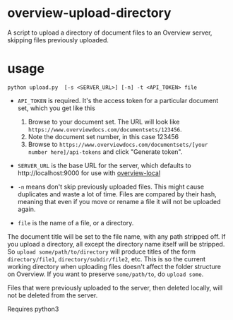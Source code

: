 # overview-upload-directory
A script to upload a directory of document files to an Overview server, skipping files previously uploaded.

# usage
`python upload.py  [-s <SERVER_URL>] [-n] -t <API_TOKEN> file`

* `API_TOKEN` is required. It's the access token for a particular document set, which you get like this

   1. Browse to your document set. The URL will look like `https://www.overviewdocs.com/documentsets/123456`.
   2. Note the document set number, in this case 123456
   3. Browse to `https://www.overviewdocs.com/documentsets/[your number here]/api-tokens` and click "Generate token".

* `SERVER_URL` is the base URL for the server, which defaults to http://localhost:9000 for use with [overview-local](https://github.com/overview/overview-local)

* `-n` means don't skip previously uploaded files. This might cause duplicates and waste a lot of time. Files are compared by their hash, meaning that even if you move or rename a file it will not be uploaded again.

* `file` is the name of a file, or a directory. 

The document title will be set to the file name, with any path stripped off. If you upload a directory, all except the directory name itself will be stripped. So `upload some/path/to/directory` will produce titles of the form `directory/file1`, `directory/subdir/file2`, etc. This is so the current working directory when uploading files doesn't affect the folder structure on Overview. If you want to preserve `some/path/to`, do `upload some`.

Files that were previously uploaded to the server, then deleted locally, will not be deleted from the server. 

Requires python3

